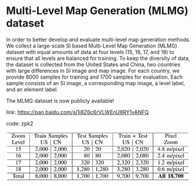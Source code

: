# Multi-Level Map Generation (MLMG) dataset

In order to better develop and evaluate multi-level map generation methods. We collect a large-scale SI based Multi-Level Map Generation (MLMG) dataset with equal amounts of data at four levels (15, 16, 17, and 18) to ensure that all levels are balanced for training. To keep the diversity of data, the dataset is collected from the United States and China, two countries with large differences in SI image and map image. For each country, we provide 8000 samples for training and 1700 samples for evaluation. Each sample consists of an SI image, a corresponding map image, a level label, and an element label.  

The MLMG dataset is now publicly available!

link: https://pan.baidu.com/s/1i8Z6c6rVLWEnU8RY1vANFQ 

code: zpk2 

![dataset](https://github.com/FZfangzheng/MLMG/blob/main/static/dataset.jpg)

